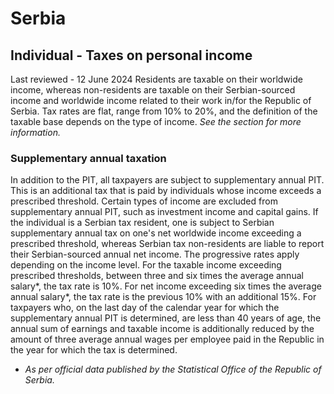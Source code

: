 # Serbia
## Individual - Taxes on personal income
Last reviewed - 12 June 2024
Residents are taxable on their worldwide income, whereas non-residents are taxable on their Serbian-sourced income and worldwide income related to their work in/for the Republic of Serbia.
Tax rates are flat, range from 10% to 20%, and the definition of the taxable base depends on the type of income. _See_ _the section_ _for more information._
### Supplementary annual taxation
In addition to the PIT, all taxpayers are subject to supplementary annual PIT. This is an additional tax that is paid by individuals whose income exceeds a prescribed threshold. Certain types of income are excluded from supplementary annual PIT, such as investment income and capital gains.
If the individual is a Serbian tax resident, one is subject to Serbian supplementary annual tax on one's net worldwide income exceeding a prescribed threshold, whereas Serbian tax non-residents are liable to report their Serbian-sourced annual net income.
The progressive rates apply depending on the income level. For the taxable income exceeding prescribed thresholds, between three and six times the average annual salary*, the tax rate is 10%. For net income exceeding six times the average annual salary*, the tax rate is the previous 10% with an additional 15%. For taxpayers who, on the last day of the calendar year for which the supplementary annual PIT is determined, are less than 40 years of age, the annual sum of earnings and taxable income is additionally reduced by the amount of three average annual wages per employee paid in the Republic in the year for which the tax is determined.
* _As per official data published by the Statistical Office of the Republic of Serbia._
